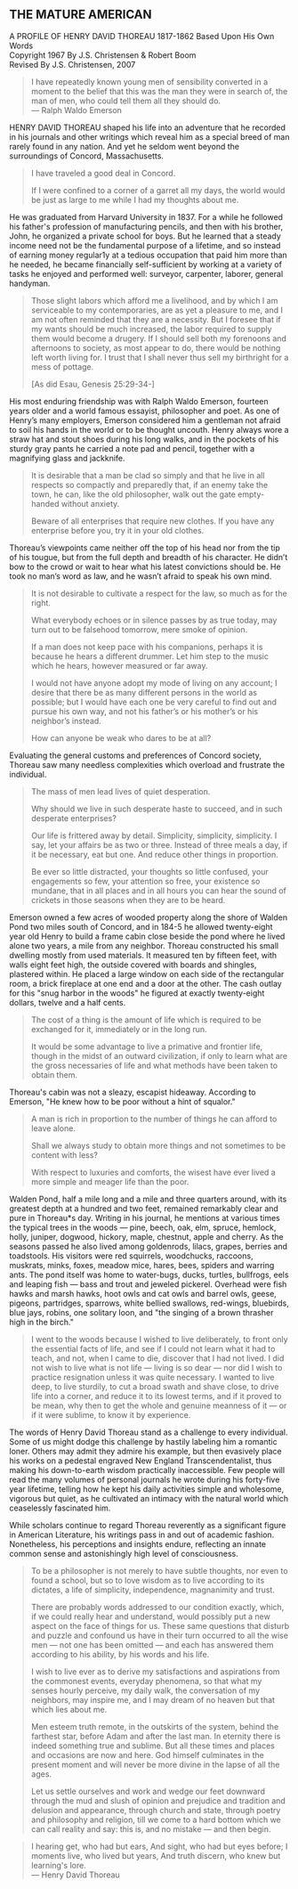 ﻿<main>

<h2>THE MATURE AMERICAN</h2>

<div class="centered">
A PROFILE OF HENRY DAVID THOREAU
1817-1862
Based Upon His Own Words
<br>
Copyright 1967 By J.S. Christensen & Robert Boom
<br>
Revised By J.S. Christensen, 2007
<br>
<!-- three circles -->
</div>

<blockquote>
I have repeatedly known young men of sensibility converted in a moment to the belief that this was the man they were in search of, the man of men, who could tell them all they should do.

<footer>— Ralph Waldo Emerson</footer>
</blockquote>

HENRY DAVID THOREAU shaped his life into an adventure that he recorded in his journals and other writings which reveal him as a special breed of man rarely found in any nation. And yet he seldom went beyond the surroundings of Concord, Massachusetts.

<blockquote>
I have traveled a good deal in Concord.

If I were confined to a corner of a garret all my days, the world would be just as large to me while I had my thoughts about me.
</blockquote>

He was graduated from Harvard University in 1837. For a while he followed his father's profession of manufacturing pencils, and then with his brother, John, he organized a private school for boys. But he learned that a steady income need not be the fundamental purpose of a lifetime, and so instead of earning money regular1y at a tedious occupation that paid him more than he needed, he became financially self-sufficient by working at a variety of tasks he enjoyed and performed well: surveyor, carpenter, laborer, general handyman.

<blockquote>
Those slight labors which afford me a livelihood, and by which I am serviceable to my contemporaries, are as yet a pleasure to me, and I am not often reminded that they are a necessity. But I foresee that if my wants should be much increased, the labor required to supply them would become a drugery. If I should sell both my forenoons and afternoons to society, as most appear to do, there would be nothing left worth living for. I trust that I shall never thus sell my birthright for a mess of pottage.

[As did Esau, Genesis 25:29-34-]
</blockquote>

His most enduring friendship was with Ralph Waldo Emerson, fourteen years older and a world famous essayist, philosopher and poet. As one of Henry’s many employers, Emerson considered him a gentleman not afraid to soil his hands in the world or to be thought uncouth. Henry always wore a straw hat and stout shoes during his long walks, and in the pockets of his sturdy gray pants he carried a note pad and pencil, together with a magnifying glass and jackknife.

<blockquote>
It is desirable that a man be clad so simply and that he live in all respects so compactly and preparedly that, if an enemy take the town, he can, like the old philosopher, walk out the gate empty-handed without anxiety.

Beware of all enterprises that require new clothes. If you have any enterprise before you, try it in your old clothes.
</blockquote>

Thoreau’s viewpoints came neither off the top of his head nor from the tip of his tougue, but from the full depth and breadth of his character. He didn’t bow to the crowd or wait to hear what his latest convictions should be. He took no man’s word as law, and he wasn’t afraid to speak his own mind.

<blockquote>
It is not desirable to cultivate a respect for the law, so much as for the right.

What everybody echoes or in silence passes by as true today, may turn out to be falsehood tomorrow, mere smoke of opinion.

If a man does not keep pace with his companions, perhaps it is because he hears a different drummer. Let him step to the music which he hears, however measured or far away.

I would not have anyone adopt my mode of living on any account;
I desire that there be as many different persons in the world as possible; but I would have each one be very careful to find out and pursue his own way, and not his father’s or his mother’s or his neighbor’s instead.

How can anyone be weak who dares to be at all?
</blockquote>
Evaluating the general customs and preferences of Concord society, Thoreau saw many needless complexities which overload and frustrate the individual.

<blockquote>
The mass of men lead lives of quiet desperation.

Why should we live in such desperate haste to succeed, and in such desperate enterprises?

Our life is frittered away by detail. Simplicity, simplicity, simplicity. I say, let your affairs be as two or three. Instead of three meals a day, if it be necessary, eat but one. And reduce other things in proportion.

Be ever so little distracted, your thoughts so little confused, your engagements so few, your attention so free, your existence so mundane, that in all places and in all hours you can hear the sound of crickets in those seasons when they are to be heard.
</blockquote>
Emerson owned a few acres of wooded property along the shore of Walden Pond two miles south of Concord, and in 184-5 he allowed twenty-eight year old Henry to build a frame cabin close beside the pond where he lived alone two years, a mile from any neighbor. Thoreau constructed his small dwelling mostly from used materials. It measured ten by fifteen feet, with walls eight feet high, the outside covered with boards and shingles, plastered within. He placed a large window on each side of the rectangular room, a brick fireplace at one end and a door at the other. The cash outlay for this "snug harbor in the woods" he figured at exactly twenty-eight dollars, twelve and a half cents.

<blockquote>
The cost of a thing is the amount of life which is required to be exchanged for it, immediately or in the long run.

It would be some advantage to live a primative and frontier life, though in the midst of an outward civilization, if only to learn what are the gross necessaries of life and what methods have been taken to obtain them.
</blockquote>
Thoreau's cabin was not a sleazy, escapist hideaway. According to Emerson,
"He knew how to be poor without a hint of squalor."

<blockquote>
A man is rich in proportion to the number of things he can afford to leave alone.

Shall we always study to obtain more things and not sometimes to be content with less?

With respect to luxuries and comforts, the wisest have ever lived a more simple and meager life than the poor.
</blockquote>
Walden Pond, half a mile long and a mile and three quarters around, with its greatest depth at a hundred and two feet, remained remarkably clear and pure in Thoreau*s day. Writing in his journal, he mentions at various times the typical trees in the woods — pine, beech, oak, elm, spruce, hemlock, holly, juniper, dogwood, hickory, maple, chestnut, apple and cherry. As the seasons passed he also lived among goldenrods, lilacs, grapes, berries and toadstools. His visitors were red squirrels, woodchucks, raccoons, muskrats, minks, foxes, meadow mice, hares, bees, spiders and warring ants. The pond itself was home to water-bugs, ducks, turtles, bullfrogs, eels and leaping fish — bass and trout and jeweled pickerel. Overhead were fish hawks and marsh hawks, hoot owls and cat owls and barrel owls, geese, pigeons, partridges, sparrows, white bellied swallows, red-wings, bluebirds, blue jays, robins, one solitary loon, and "the singing of a brown thrasher high in the birch."

<blockquote>
I went to the woods because I wished to live deliberately, to front only the essential facts of life, and see if I could not learn what it had to teach, and not, when I came to die, discover that I had not lived. I did not wish to live what is not life — living is so dear — nor did I wish to practice resignation unless it was quite necessary. I wanted to live deep, to live sturdily, to cut a broad swath and shave close, to drive life into a corner, and reduce it to its lowest terms, and if it proved to be mean, why then to get the whole and genuine meanness of it — or if it were sublime, to know it by experience.
</blockquote>
The words of Henry David Thoreau stand as a challenge to every individual. Some of us might dodge this challenge by hastily labeling him a romantic loner. Others may admit they admire his example, but then evasively place his works on a pedestal engraved New England Transcendentalist, thus making his down-to-earth wisdom practically inaccessible. Few people will read the many volumes of personal journals he wrote during his forty-five year lifetime, telling how he kept his daily activities simple and wholesome, vigorous but quiet, as he cultivated an intimacy with the natural world which ceaselessly fascinated him.

While scholars continue to regard Thoreau reverently as a significant figure in American Literature, his writings pass in and out of academic fashion. Nonetheless, his perceptions and insights endure, reflecting an innate common sense and astonishingly high level of consciousness.

<blockquote>
To be a philosopher is not merely to have subtle thoughts, nor even to found a school, but so to love wisdom as to live according to its dictates, a life of simplicity, independence, magnanimity and trust.

There are probably words addressed to our condition exactly, which, if we could really hear and understand, would possibly put a new aspect on the face of things for us. These same questions that disturb and puzzle and confound us have in their turn occurred to all the wise men — not one has been omitted — and each has answered them according to his ability, by his words and his life.

I wish to live ever as to derive my satisfactions and aspirations from the commonest events, everyday phenomena, so that what my senses hourly perceive, my daily walk, the conversation of my neighbors, may inspire me, and I may dream of no heaven but that which lies about me.

Men esteem truth remote, in the outskirts of the system, behind the farthest star, before Adam and after the last man. In eternity there is indeed something true and sublime. But all these times and places and occasions are now and here. God himself culminates in the present moment and will never be more divine in the lapse of all the ages.

Let us settle ourselves and work and wedge our feet downward through the mud and slush of opinion and prejudice and tradition and delusion and appearance, through church and state, through poetry and philosophy and religion, till we come to a hard bottom which we can call reality and say: this is, and no mistake — and then begin.
</blockquote>
<!-- three circles -->

<blockquote class="centered">
I hearing get, who had but ears,
And sight, who had but eyes before;
I moments live, who lived but years,
And truth discern, who knew but learning's lore.
<footer>— Henry David Thoreau</footer>
</blockquote>

</main>